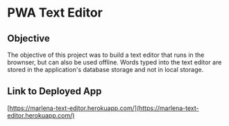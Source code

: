 # PWA Text Editor

## Objective

The objective of this project was to build a text editor that runs in the brownser, but can also be used offline. Words typed into the text editor are stored in the application's database storage and not in local storage. 

## Link to Deployed App

[https://marlena-text-editor.herokuapp.com/](https://marlena-text-editor.herokuapp.com/)

